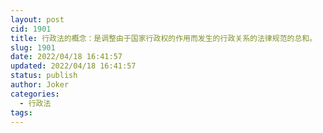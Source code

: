 ```yaml
---
layout: post
cid: 1901
title: 行政法的概念：是调整由于国家行政权的作用而发生的行政关系的法律规范的总和。
slug: 1901
date: 2022/04/18 16:41:57
updated: 2022/04/18 16:41:57
status: publish
author: Joker
categories: 
  - 行政法
tags: 
---
```



